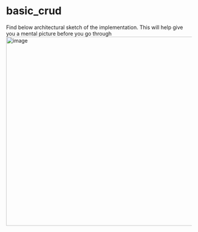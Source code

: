 # basic_crud

Find below architectural sketch of the implementation.
This will help give you a mental picture before you go through 
<img width="511" alt="image" src="https://user-images.githubusercontent.com/27703937/181880600-aa324dda-32bd-4004-af90-8fbadbec09a3.png">
